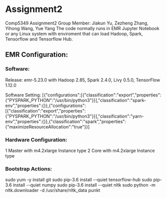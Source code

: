 # Assignment2
Comp5349 Assignment2
Group Member: Jiakun Yu, Zezheng Zhang, Yihong Wang, Yue Yang
The code normally runs in EMR Jupyter Notebook or any Linux system with enviroment that can load Hadoop, Spark, Tensorflow and Tensorflow Hub.

## EMR Configuration:
### Software:
Release: emr-5.23.0 with Hadoop 2.85, Spark 2.4.0, Livy 0.5.0, TensorFlow 1.12.0

Software Setting:
[{"configurations":[{"classification":"export","properties":{"PYSPARK_PYTHON":"/usr/bin/python3"}}],"classification":"spark-env","properties":{}},{"configurations":[{"classification":"export","properties":{"PYSPARK_PYTHON":"/usr/bin/python3"}}],"classification":"yarn-env","properties":{}},{"classification":"spark","properties":{"maximizeResourceAllocation":"true"}}]

### Hardware Configuration:
1 Master with m4.2xlarge Instance type
2 Core with m4.2xlarge Instance type

### Bootstrap Actions:
sudo yum -y install git
sudo pip-3.6 install --quiet tensorflow-hub 
sudo pip-3.6 install --quiet numpy
sudo pip-3.6 install --quiet nltk
sudo python -m nltk.downloader -d /usr/share/nltk_data punkt
